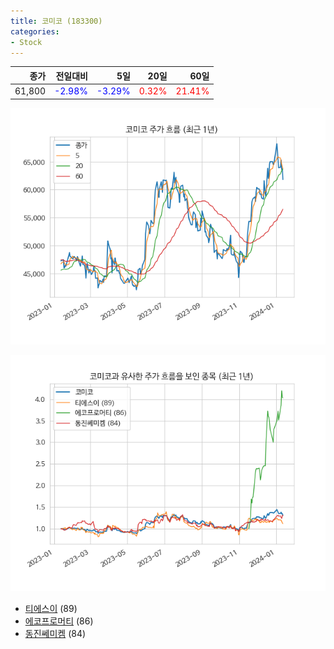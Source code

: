 ```yaml
---
title: 코미코 (183300)
categories:
- Stock
---
```


|종가|전일대비|5일|20일|60일|
|---:|-------:|--:|---:|---:|
|61,800|<span style="color: blue">-2.98%</span>|<span style="color: blue">-3.29%</span>|<span style="color: red">0.32%</span>|<span style="color: red">21.41%</span>|


<!-- more -->

![183300](/assets/images/stock/183300.png)

![183300](/assets/images/stock/183300_sim.png)

- [티에스이](/131290/) (89)
- [에코프로머티](/450080/) (86)
- [동진쎄미켐](//005290/) (84)